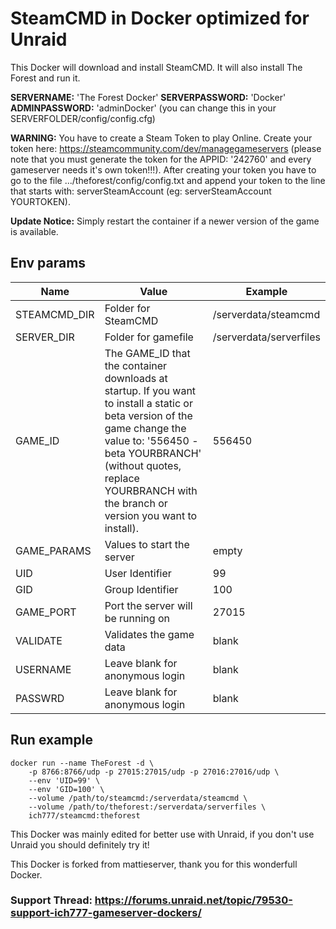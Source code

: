 # SteamCMD in Docker optimized for Unraid
This Docker will download and install SteamCMD. It will also install The Forest and run it.

**SERVERNAME:** 'The Forest Docker' **SERVERPASSWORD:** 'Docker' **ADMINPASSWORD:** 'adminDocker' (you can change this in your SERVERFOLDER/config/config.cfg)

**WARNING:** You have to create a Steam Token to play Online.
Create your token here: https://steamcommunity.com/dev/managegameservers (please note that you must generate the token for the APPID: '242760' and every gameserver needs it's own token!!!). After creating your token you have to go to the file .../theforest/config/config.txt and append your token to the line that starts with: serverSteamAccount (eg: serverSteamAccount YOURTOKEN).  

**Update Notice:** Simply restart the container if a newer version of the game is available.

## Env params
| Name | Value | Example |
| --- | --- | --- |
| STEAMCMD_DIR | Folder for SteamCMD | /serverdata/steamcmd |
| SERVER_DIR | Folder for gamefile | /serverdata/serverfiles |
| GAME_ID | The GAME_ID that the container downloads at startup. If you want to install a static or beta version of the game change the value to: '556450 -beta YOURBRANCH' (without quotes, replace YOURBRANCH with the branch or version you want to install). | 556450 |
| GAME_PARAMS | Values to start the server | empty |
| UID | User Identifier | 99 |
| GID | Group Identifier | 100 |
| GAME_PORT | Port the server will be running on | 27015 |
| VALIDATE | Validates the game data | blank |
| USERNAME | Leave blank for anonymous login | blank |
| PASSWRD | Leave blank for anonymous login | blank |

## Run example
```
docker run --name TheForest -d \
	-p 8766:8766/udp -p 27015:27015/udp -p 27016:27016/udp \
	--env 'UID=99' \
	--env 'GID=100' \
	--volume /path/to/steamcmd:/serverdata/steamcmd \
	--volume /path/to/theforest:/serverdata/serverfiles \
	ich777/steamcmd:theforest
```

This Docker was mainly edited for better use with Unraid, if you don't use Unraid you should definitely try it!

This Docker is forked from mattieserver, thank you for this wonderfull Docker.

### Support Thread: https://forums.unraid.net/topic/79530-support-ich777-gameserver-dockers/